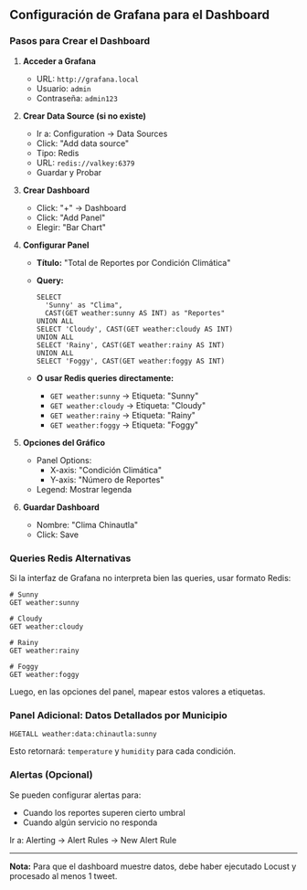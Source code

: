 ## Configuración de Grafana para el Dashboard

### Pasos para Crear el Dashboard

1. **Acceder a Grafana**
   - URL: `http://grafana.local`
   - Usuario: `admin`
   - Contraseña: `admin123`

2. **Crear Data Source (si no existe)**
   - Ir a: Configuration → Data Sources
   - Click: "Add data source"
   - Tipo: Redis
   - URL: `redis://valkey:6379`
   - Guardar y Probar

3. **Crear Dashboard**
   - Click: "+" → Dashboard
   - Click: "Add Panel"
   - Elegir: "Bar Chart"

4. **Configurar Panel**
   - **Título:** "Total de Reportes por Condición Climática"
   - **Query:**
     ```
     SELECT 
       'Sunny' as "Clima",
       CAST(GET weather:sunny AS INT) as "Reportes"
     UNION ALL
     SELECT 'Cloudy', CAST(GET weather:cloudy AS INT)
     UNION ALL
     SELECT 'Rainy', CAST(GET weather:rainy AS INT)
     UNION ALL
     SELECT 'Foggy', CAST(GET weather:foggy AS INT)
     ```

   - **O usar Redis queries directamente:**
     - `GET weather:sunny` → Etiqueta: "Sunny"
     - `GET weather:cloudy` → Etiqueta: "Cloudy"
     - `GET weather:rainy` → Etiqueta: "Rainy"
     - `GET weather:foggy` → Etiqueta: "Foggy"

5. **Opciones del Gráfico**
   - Panel Options:
     - X-axis: "Condición Climática"
     - Y-axis: "Número de Reportes"
   - Legend: Mostrar legenda

6. **Guardar Dashboard**
   - Nombre: "Clima Chinautla"
   - Click: Save

### Queries Redis Alternativas

Si la interfaz de Grafana no interpreta bien las queries, usar formato Redis:

```
# Sunny
GET weather:sunny

# Cloudy
GET weather:cloudy

# Rainy
GET weather:rainy

# Foggy
GET weather:foggy
```

Luego, en las opciones del panel, mapear estos valores a etiquetas.

### Panel Adicional: Datos Detallados por Municipio

```
HGETALL weather:data:chinautla:sunny
```

Esto retornará: `temperature` y `humidity` para cada condición.

### Alertas (Opcional)

Se pueden configurar alertas para:
- Cuando los reportes superen cierto umbral
- Cuando algún servicio no responda

Ir a: Alerting → Alert Rules → New Alert Rule

---

**Nota:** Para que el dashboard muestre datos, debe haber ejecutado Locust y procesado al menos 1 tweet.

